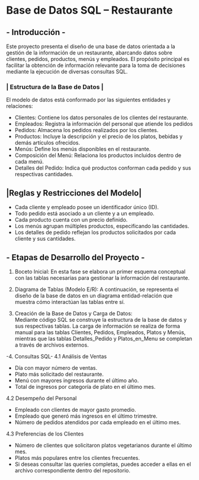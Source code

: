 # Base de Datos SQL – Restaurante

## - Introducción -

Este proyecto presenta el diseño de una base de datos orientada a la gestión de la información de un restaurante, abarcando datos sobre clientes, pedidos, productos, menús y empleados. El propósito principal es facilitar la obtención de información relevante para la toma de decisiones mediante la ejecución de diversas consultas SQL.

### | Estructura de la Base de Datos |

El modelo de datos está conformado por las siguientes entidades y relaciones:

  - Clientes: Contiene los datos personales de los clientes del restaurante.
  - Empleados: Registra la información del personal que atiende los pedidos
  - Pedidos: Almacena los pedidos realizados por los clientes.
  - Productos: Incluye la descripción y el precio de los platos, bebidas y demás artículos ofrecidos.
  - Menús: Define los menús disponibles en el restaurante.
  - Composición del Menú: Relaciona los productos incluidos dentro de cada menú.
  - Detalles del Pedido: Indica qué productos conforman cada pedido y sus respectivas cantidades.

## |Reglas y Restricciones del Modelo|

- Cada cliente y empleado posee un identificador único (ID).
- Todo pedido está asociado a un cliente y a un empleado.
- Cada producto cuenta con un precio definido.
- Los menús agrupan múltiples productos, especificando las cantidades.
- Los detalles de pedido reflejan los productos solicitados por cada cliente y sus cantidades.

## - Etapas de Desarrollo del Proyecto -
1. Boceto Inicial:
  En esta fase se elabora un primer esquema conceptual con las tablas necesarias para gestionar la información del restaurante.

2. Diagrama de Tablas (Modelo E/R):
  A continuación, se representa el diseño de la base de datos en un diagrama entidad-relación que muestra cómo interactúan las tablas entre sí.

3. Creación de la Base de Datos y Carga de Datos:  
Mediante código SQL se construye la estructura de la base de datos y sus respectivas tablas.
La carga de información se realiza de forma manual para las tablas Clientes, Pedidos, Empleados, Platos y Menús, mientras que las tablas Detalles_Pedido y Platos_en_Menu se completan a través de archivos externos.

-4. Consultas SQL-
4.1 Análisis de Ventas

- Día con mayor número de ventas.
- Plato más solicitado del restaurante.
- Menú con mayores ingresos durante el último año.
- Total de ingresos por categoría de plato en el último mes.

4.2 Desempeño del Personal

- Empleado con clientes de mayor gasto promedio.
- Empleado que generó más ingresos en el último trimestre.
- Número de pedidos atendidos por cada empleado en el último mes.

4.3 Preferencias de los Clientes

- Número de clientes que solicitaron platos vegetarianos durante el último mes.
- Platos más populares entre los clientes frecuentes.
- Si deseas consultar las queries completas, puedes acceder a ellas en el archivo correspondiente dentro del repositorio.
